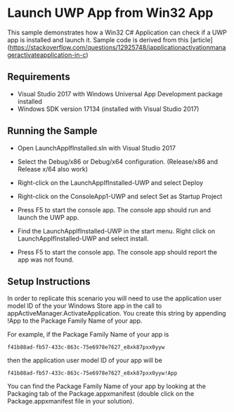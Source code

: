 # Launch UWP App from Win32 App

This sample demonstrates how a Win32 C# Application can check if a UWP app is installed and launch it. Sample code is derived from this [article] (https://stackoverflow.com/questions/12925748/iapplicationactivationmanageractivateapplication-in-c)

## Requirements

* Visual Studio 2017 with Windows Universal App Development package installed
* Windows SDK version 17134 (installed with Visual Studio 2017)

## Running the Sample

* Open LaunchAppIfInstalled.sln with Visual Studio 2017

* Select the Debug/x86 or Debug/x64 configuration. (Release/x86 and Release x/64 also work)

* Right-click on the LaunchAppIfInstalled-UWP and select Deploy

* Right-click on the ConsoleApp1-UWP and select Set as Startup Project

* Press F5 to start the console app. The console app should run and launch the UWP app.

* Find the LaunchAppIfInstalled-UWP in the start menu. Right click on LaunchAppIfInstalled-UWP and select install.

* Press F5 to start the console app. The console app should report the app was not found.


##  Setup Instructions

In order to replicate this scenario you will need to use the application user model ID of the your Windows Store app in the call to appActiveManager.ActivateApplication. You create this
string by appending !App to the Package Family Name of your app.

For example, if the Package Family Name of your app is 

    f41b88ad-fb57-433c-863c-75e6978e7627_e8xk87pxx0yyw 

then the application user model ID of your app will be 

    f41b88ad-fb57-433c-863c-75e6978e7627_e8xk87pxx0yyw!App

You can find the Package Family Name of your app by looking at the Packaging tab of the Package.appxmanifest (double click on the Package.appxmanifest file in your solution).


